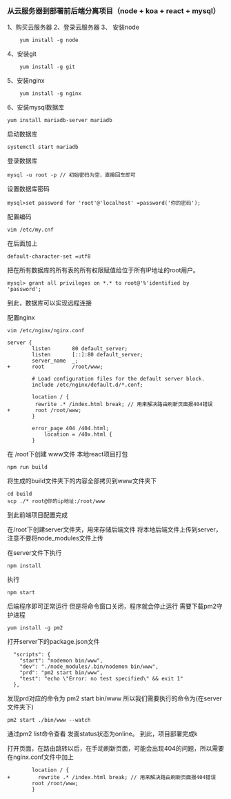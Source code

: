 ### 从云服务器到部署前后端分离项目（node + koa + react + mysql）

1、购买云服务器
2、登录云服务器 
3、 安装node
```
    yum install -g node
```
4、安装git
```
    yum install -g git
```
5、安装nginx
```
    yum install -g nginx
```
6、安装mysql数据库
```
yum install mariadb-server mariadb
```
启动数据库
```
systemctl start mariadb
```
登录数据库
```
mysql -u root -p // 初始密码为空，直接回车即可
```
设置数据库密码
```
mysql>set password for 'root'@'localhost' =password('你的密码');
```
配置编码
```
vim /etc/my.cnf
```
在后面加上
```
default-character-set =utf8
```
把在所有数据库的所有表的所有权限赋值给位于所有IP地址的root用户。
```
mysql> grant all privileges on *.* to root@'%'identified by 'password';
```
到此，数据库可以实现远程连接

配置nginx
```
vim /etc/nginx/nginx.conf
```
```
server {
        listen       80 default_server;
        listen       [::]:80 default_server;
        server_name  _;
+       root         /root/www;

        # Load configuration files for the default server block.
        include /etc/nginx/default.d/*.conf;

        location / {
         rewrite .* /index.html break; // 用来解决路由刷新页面报404错误
+        root /root/www;
        }

        error_page 404 /404.html;
            location = /40x.html {
        }
```
在 /root下创建 www文件
本地react项目打包
```
npm run build
```
将生成的build文件夹下的内容全部拷贝到www文件夹下
```
cd build
scp ./* root@你的ip地址:/root/www
```
到此前端项目配置完成

在/root下创建server文件夹，用来存储后端文件
将本地后端文件上传到server，注意不要将node_modules文件上传

在server文件下执行
```
npm install
```
执行
```
npm start
```
后端程序即可正常运行
但是将命令窗口关闭，程序就会停止运行
需要下载pm2守护进程
```
yum install -g pm2
```
打开server下的package.json文件
```
  "scripts": {
    "start": "nodemon bin/www",
    "dev": "./node_modules/.bin/nodemon bin/www",
    "prd": "pm2 start bin/www",
    "test": "echo \"Error: no test specified\" && exit 1"
  },
```
发现prd对应的命令为 pm2 start bin/www
所以我们需要执行的命令为(在server文件夹下)
```
pm2 start ./bin/www --watch
```
通过pm2 list命令查看
发面status状态为online。
到此，项目部署完成k

打开页面，在路由跳转以后，在手动刷新页面，可能会出现404的问题，所以需要在nginx.conf文件中加上
```
        location / {
+         rewrite .* /index.html break; // 用来解决路由刷新页面报404错误
        root /root/www;
        }

```